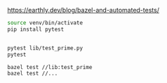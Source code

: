 https://earthly.dev/blog/bazel-and-automated-tests/

```bash
source venv/bin/activate
pip install pytest


pytest lib/test_prime.py
pytest

bazel test //lib:test_prime
bazel test //...
```